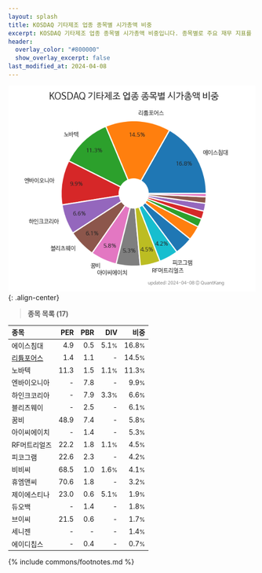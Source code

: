 ```yaml
---
layout: splash
title: KOSDAQ 기타제조 업종 종목별 시가총액 비중
excerpt: KOSDAQ 기타제조 업종 종목별 시가총액 비중입니다. 종목별로 주요 재무 지표를 함께 표시합니다.
header:
  overlay_color: "#800000"
  show_overlay_excerpt: false
last_modified_at: 2024-04-08
---
```



![KOSDAQ 기타제조 업종 종목별 시가총액 비중](/stats/sector/images/kosdaq_업종_기타제조_종목.png){: .align-center}


> **종목 목록 (17)**<a id="list"></a>

| **종목** | **PER** | **PBR** | **DIV** | **비중** |
| :------- | ------: | ------: | ------: | -------: |
| 에이스침대 | 4.9 | 0.5 | 5.1<small>%</small> | 16.8<small>%</small> |
| [리튬포어스](/073570/) | 1.4 | 1.1 | - | 14.5<small>%</small> |
| 노바텍 | 11.3 | 1.5 | 1.1<small>%</small> | 11.3<small>%</small> |
| 엔바이오니아 | - | 7.8 | - | 9.9<small>%</small> |
| 하인크코리아 | - | 7.9 | 3.3<small>%</small> | 6.6<small>%</small> |
| 블리츠웨이 | - | 2.5 | - | 6.1<small>%</small> |
| 꿈비 | 48.9 | 7.4 | - | 5.8<small>%</small> |
| 아이씨에이치 | - | 1.4 | - | 5.3<small>%</small> |
| RF머트리얼즈 | 22.2 | 1.8 | 1.1<small>%</small> | 4.5<small>%</small> |
| 피코그램 | 22.6 | 2.3 | - | 4.2<small>%</small> |
| 비비씨 | 68.5 | 1.0 | 1.6<small>%</small> | 4.1<small>%</small> |
| 휴엠앤씨 | 70.6 | 1.8 | - | 3.2<small>%</small> |
| 제이에스티나 | 23.0 | 0.6 | 5.1<small>%</small> | 1.9<small>%</small> |
| 듀오백 | - | 1.4 | - | 1.8<small>%</small> |
| 브이씨 | 21.5 | 0.6 | - | 1.7<small>%</small> |
| 세니젠 | - | - | - | 1.4<small>%</small> |
| 에이디칩스 | - | 0.4 | - | 0.7<small>%</small> |

{% include commons/footnotes.md %}